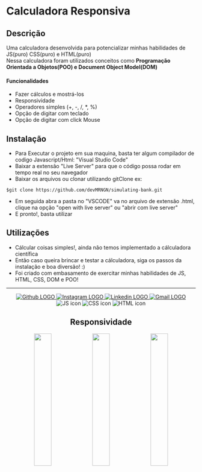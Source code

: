 # Calculadora Responsiva

## Descrição
Uma calculadora desenvolvida para potencializar minhas habilidades de JS(puro) CSS(puro) e HTML(puro) <br>
Nessa calculadora foram utilizados conceitos como <strong>Programação Orientada a Objetos(POO) e Document Object Model(DOM)</strong> 
#### Funcionalidades
* Fazer cálculos e mostrá-los
* Responsividade
* Operadores simples (+, -, /, *, %)
* Opção de digitar com teclado 
* Opção de digitar com click Mouse

## Instalação
* Para Executar o projeto em sua maquina, basta ter algum compilador de codigo Javascript/Html: "Visual Studio Code" 
* Baixar a extensão "Live Server" para que o código possa rodar em tempo real no seu navegador
* Baixar os arquivos ou clonar utilizando gitClone ex:
``` 
$git clone https://github.com/devMRNGN/simulating-bank.git
```
* Em seguida abra a pasta no "VSCODE" va no arquivo de extensão .html, clique na opção "open with live server" ou "abrir com live server"
* E pronto!, basta utilizar

## Utilizações
* Cálcular coisas simples!, ainda não temos implementado a cálculadora científica
* Então caso queira brincar e testar a cálculadora, siga os passos da instalação e boa diversão! :)
* Foi criado com embasamento de exercitar minhas habilidades de JS, HTML, CSS, DOM e POO!

<html>
  <div align="center">
      <hr>
      <a href="https://github.com/devMRNGN" target="_blank">     
          <img src="https://img.shields.io/badge/-GitHub-000000?style=for-the-badge&logo=Github" alt="Github LOGO" target="_blank">
      </a>
      <a href="https://www.instagram.com/jota.mrngn/" target="_blank">
        <img src="https://img.shields.io/badge/-Instagram-FFFFFF?style=for-the-badge&logo=Instagram" alt="Instagram LOGO" target="_blank">
      </a>
      <a href="https://www.linkedin.com/in/jo%C3%A3o-marangoni-904a35238" target="_blank">
        <img src="https://img.shields.io/badge/-Linkedin-8A0303?style=for-the-badge&logo=Linkedin" alt="Linkedin LOGO" target="_blank">
      </a>
      <a href="mailto:joao.tadeuzi00@gmail.com" target="_blank">
        <img src="https://img.shields.io/badge/-Gmail-008080?style=for-the-badge&logo=Gmail" alt="Gmail LOGO" target="_blank">
      </a>
      <img src="https://img.shields.io/badge/-JavaScript-0D1117?style=for-the-badge&logo=javascript&labelColor=0D1117" alt="JS icon">
      <img src="https://img.shields.io/badge/-CSS-0D1117?style=for-the-badge&logo=CSS3&labelColor=0D1117" alt="CSS icon">
      <img src="https://img.shields.io/badge/-HTML-0D1117?style=for-the-badge&logo=HTML5&labelColor=0D1117" alt="HTML icon">
      <div>
  </div>
</html>

## Responsividade

<html>
  <div>
      <img src="https://images2.imgbox.com/13/a5/BAffBaT9_o.png" width="30%">
      <img src="https://images2.imgbox.com/1f/6a/OniL7BgH_o.png" width="30%">
      <img src="https://images2.imgbox.com/bf/72/vSoen64Y_o.png" width="30%">
  </div>
</html>

